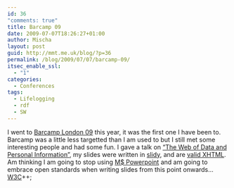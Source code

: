 ```yaml
---
id: 36
"comments: true"
title: Barcamp 09
date: 2009-07-07T18:26:27+01:00
author: Mischa
layout: post
guid: http://mmt.me.uk/blog/?p=36
permalink: /blog/2009/07/07/barcamp-09/
itsec_enable_ssl:
  - "1"
categories:
  - Conferences
tags:
  - Lifelogging
  - rdf
  - SW
---
```

I went to  [Barcamp London 09](http://www.barcamplondon.org/) this year, it was the first one I have been to. Barcamp was a little less targetted than I am used to but I still met some interesting people and had some fun. I gave a talk on [&#8220;The Web of Data and Personal Information&#8221;](https://mmt.me.uk/blog/slides/barcamp09/), my slides were written in [slidy](http://www.w3.org/Talks/Tools/Slidy/), and are [valid XHTML](http://validator.w3.org/check?verbose=1&uri=http%3A%2F%2Fmmt.me.uk%2Fslides%2Fbarcamp09%2F). Am thinking I am going to stop using [M$ Powerpoint](http://en.wikipedia.org/wiki/Microsoft_PowerPoint) and am going to embrace open standards when writing slides from this point onwards&#8230; [W3C](http://www.w3.org/)++;
